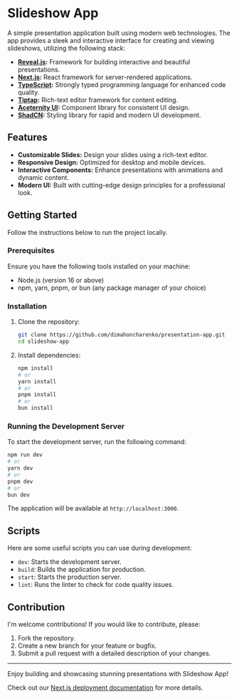# Slideshow App

A simple presentation application built using modern web technologies. The app provides a sleek and interactive interface for creating and viewing slideshows, utilizing the following stack:

- **[Reveal.js](https://revealjs.com/):** Framework for building interactive and beautiful presentations.
- **[Next.js](https://nextjs.org/):** React framework for server-rendered applications.
- **[TypeScript](https://www.typescriptlang.org/):** Strongly typed programming language for enhanced code quality.
- **[Tiptap](https://tiptap.dev/):** Rich-text editor framework for content editing.
- **[Aceternity UI](https://aceternity-ui.com/):** Component library for consistent UI design.
- **[ShadCN](https://shadcn.dev/):** Styling library for rapid and modern UI development.

## Features

- **Customizable Slides:** Design your slides using a rich-text editor.
- **Responsive Design:** Optimized for desktop and mobile devices.
- **Interactive Components:** Enhance presentations with animations and dynamic content.
- **Modern UI:** Built with cutting-edge design principles for a professional look.

## Getting Started

Follow the instructions below to run the project locally.

### Prerequisites

Ensure you have the following tools installed on your machine:

- Node.js (version 16 or above)
- npm, yarn, pnpm, or bun (any package manager of your choice)

### Installation

1. Clone the repository:

   ```bash
   git clone https://github.com/dimahoncharenko/presentation-app.git
   cd slideshow-app
   ```

2. Install dependencies:

   ```bash
   npm install
   # or
   yarn install
   # or
   pnpm install
   # or
   bun install
   ```

### Running the Development Server

To start the development server, run the following command:

```bash
npm run dev
# or
yarn dev
# or
pnpm dev
# or
bun dev
```

The application will be available at `http://localhost:3000`.

## Scripts

Here are some useful scripts you can use during development:

- `dev`: Starts the development server.
- `build`: Builds the application for production.
- `start`: Starts the production server.
- `lint`: Runs the linter to check for code quality issues.

## Contribution

I'm welcome contributions! If you would like to contribute, please:

1. Fork the repository.
2. Create a new branch for your feature or bugfix.
3. Submit a pull request with a detailed description of your changes.

---

Enjoy building and showcasing stunning presentations with Slideshow App!

Check out our [Next.js deployment documentation](https://nextjs.org/docs/app/building-your-application/deploying) for more details.
